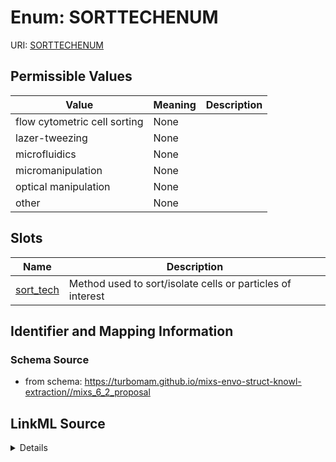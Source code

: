 # Enum: SORTTECHENUM



URI: [SORTTECHENUM](SORTTECHENUM)

## Permissible Values

| Value | Meaning | Description |
| --- | --- | --- |
| flow cytometric cell sorting | None |  |
| lazer-tweezing | None |  |
| microfluidics | None |  |
| micromanipulation | None |  |
| optical manipulation | None |  |
| other | None |  |




## Slots

| Name | Description |
| ---  | --- |
| [sort_tech](sort_tech.md) | Method used to sort/isolate cells or particles of interest |






## Identifier and Mapping Information







### Schema Source


* from schema: https://turbomam.github.io/mixs-envo-struct-knowl-extraction//mixs_6_2_proposal




## LinkML Source

<details>
```yaml
name: SORT_TECH_ENUM
from_schema: https://turbomam.github.io/mixs-envo-struct-knowl-extraction//mixs_6_2_proposal
rank: 1000
permissible_values:
  flow cytometric cell sorting:
    text: flow cytometric cell sorting
  lazer-tweezing:
    text: lazer-tweezing
  microfluidics:
    text: microfluidics
  micromanipulation:
    text: micromanipulation
  optical manipulation:
    text: optical manipulation
  other:
    text: other

```
</details>
